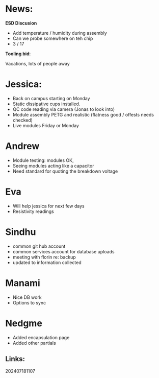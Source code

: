 # News: 
**ESD Discusion**
- Add temperature / humidity during assembly
- Can we probe somewhere on teh chip 
- 3 / 17

**Tooling bid**:  

Vacations, lots of people away
# Jessica: 
- Back on campus starting on Monday
- Static dissipative cups installed.
- QC code reading via camera (Jonas to look into)
- Module assembly PETG and realistic (flatness good / offests needs checked)
- Live modules Friday or Monday
# Andrew
- Module testing: modules OK, 
- Seeing modules acting like a capacitor
- Need standard for quoting the breakdown voltage

# Eva
- Will help jessica for next few days
- Resistivity readings 

# Sindhu
- common git hub account 
- common services account for database uploads
- meeting with florin re: backup
- updated to information collected

# Manami
- Nice DB work
- Options to sync 

# Nedgme
- Added encapsulation page
- Added other partials

## Links: 



202407181107
